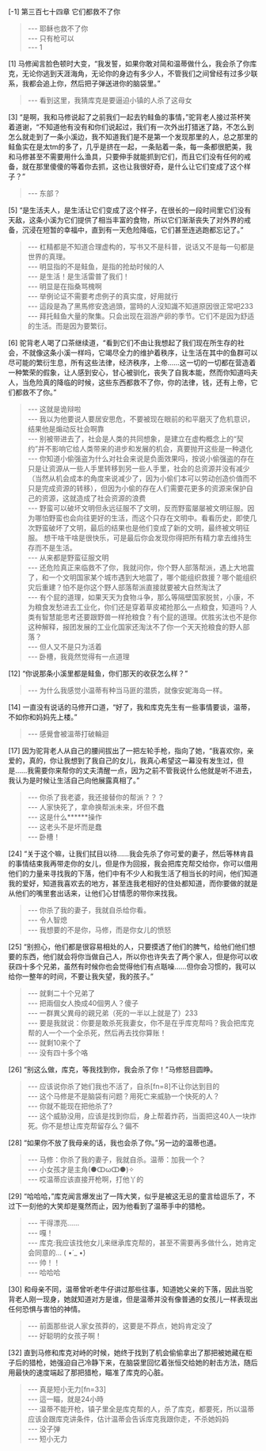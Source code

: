 
[-1] 第三百七十四章 它们都救不了你
>--- 耶稣也救不了你<br>
>--- 只有枪可以<br>
>--- 1<br>

[1] 马修闻言脸色顿时大变，“我发誓，如果你敢对简和温蒂做什么，我会杀了你库克，无论你逃到天涯海角，无论你的身边有多少人，不管我们之间曾经有过多少联系，我都会追上你，然后把子弹送进你的脑袋里。”
>--- 看到这里，我猜库克是要逼迫小镇的人杀了这母女<br>

[3] “是啊，我和马修说起了之前我们一起去钓鲑鱼的事情，”驼背老人接过茶杯笑着道谢，“不知道他有没有和你们说起过，我们有一次外出打猎迷了路，不怎么到怎么就走到了一条小溪边，我不知道我们是不是第一个发现那里的人，总之那里的鲑鱼实在是太tm的多了，几乎是挤在一起，一条贴着一条，每一条都很肥美，我和马修甚至不需要用什么渔具，只要伸手就能抓到它们，而且它们没有任何的戒备，就在那里傻傻的等着你去抓，这也让我很好奇，是什么让它们变成了这个样子？”
>--- 东部？<br>

[5] “是生活夫人，是生活让它们变成了这个样子，在很长的一段时间里它们没有天敌，这条小溪为它们提供了相当丰富的食物，所以它们渐渐丧失了对外界的戒备，沉浸在短暂的幸福中，直到有一天危险降临，它们甚至连逃跑都忘记了。”
>--- 杠精都是不知道合理虚构的，写书又不是科普，说话又不是每一句都是世界的真理。<br>
>--- 明显指的不是鲑鱼，是指的抢劫时候的人<br>
>--- 是生活！是生活雷普了我们！<br>
>--- 明显是在指桑骂槐啊<br>
>--- 举例论证不需要考虑例子的真实度，好用就行<br>
>--- 這段是為了黑馬修安逸過頭，當時的人沒知識不知道原因很正常吧233<br>
>--- 拜托鲑鱼大量的聚集。只会出现在洄游产卵的季节。它们不是因为舒适的生活。而是因为要繁衍。<br>

[6] 驼背老人喝了口茶继续道，“看到它们不由让我想起了我们现在所生存的社会，不就像这条小溪一样吗，它竭尽全力的维护着秩序，让生活在其中的鱼群可以尽可能的繁衍生息，所有这些法律，经济秩序，上帝……这一切的一切都在营造着一种繁荣的假象，让人感到安心，甘心被驯化，丧失了自我本能，然而你知道吗夫人，当危险真的降临的时候，这些东西都救不了你，你的法律，钱，还有上帝，它们都救不了你。”
>--- 这就是诡辩啦<br>
>--- 我以为他要说人要居安思危，不要被现在眼前的和平磨灭了危机意识，结果他是煽动反社会啊靠<br>
>--- 别被带进去了，社会是人类的共同想象，是建立在虚构概念上的“契约”并不影响它给人类带来的进步和发展的机会，真要抛开这些是一种退化<br>
>--- 你知道小偷强盗为什么对社会来说是负面效果吗，按说小偷强盗的存在只是让资源从一些人手里转移到另一些人手里，社会的总资源并没有减少（当然从机会成本的角度来说减少了，因为小偷们本可以劳动创造价值而不只是完成资源的转移），但因为小偷的存在人们需要花更多的资源来保护自己的资源，这就造成了社会资源的浪费<br>
>--- 野蛮可以破坏文明但永远征服不了文明，反而野蛮屡屡被文明征服。因为哪怕野蛮也会向往更好的生活，而这个只存在文明中。看看历史，即使几次野蛮破坏了文明，最后的结果也是他们变成了新的文明，最终被文明征服。
想干啥干啥是很快乐，可是最后你会发现你得把所有精力拿去维持生存而不是生活。<br>
>--- 从来都是野蛮征服文明<br>
>--- 还危险真正来临救不了你，我就问你，你个野人部落帮派，遇上大地震了，和一个文明国家某个城市遇到大地震了，哪个能组织救援？哪个能组织灾后重建？怕不是你这个野人部落帮派直接就要被大自然淘汰了<br>
>--- 有个屁的道理，如果天天为食物斗争，那么等隔壁国家脱贫，小康，不为粮食发愁进去工业化，你们还是穿着草皮裙抢那么一点粮食，知道吗？人类有智慧能思考还要跟野兽一样抢粮食？有个屁的道理。优胜劣汰也不是你这种解释，报团发展的工业化国家还淘汰不了你一个天天抢粮食的野人部落？<br>
>--- 但人又不是只为活着<br>
>--- 卧槽，我竟然觉得有一点道理<br>

[12] “你说那条小溪里都是鲑鱼，你们那天的收获怎么样？”
>--- 为什么我感觉小温蒂有种当马匪的潜质，就像安妮海岛一样。<br>

[14] 一直没有说话的马修开口道，“好了，我和库克先生有一些事情要谈，温蒂，不如你和妈妈先上楼。”
>--- 感覺會被溫蒂打破輪迴<br>

[17] 因为驼背老人从自己的腰间拔出了一把左轮手枪，指向了她，“我喜欢你，亲爱的，真的，你让我想到了我自己的女儿，我真心希望这一幕没有发生过，但是……我需要你来帮你的丈夫清醒一点，因为之前不管我说什么他就是听不进去，我认为是时候让生活自己向他展露真相了。”
>--- 你杀了我老婆，我还接替你的帮派？？？<br>
>--- 人家快死了，拿命换帮派未来，坏但不蠢<br>
>--- 这是什么******操作<br>
>--- 这老头不是坏而是蠢<br>
>--- 卧槽！<br>

[24] “关于这个嘛，让我们拭目以待……我会先杀了你可爱的妻子，然后等林肯县的事情结束我再带走你的女儿，但是作为回报，我会把库克帮交给你，你可以借用他们的力量来寻找我的下落，他们中有不少人和我生活了相当长的时间，他们知道我的爱好，知道我喜欢去的地方，甚至连我老相好的住处都知道，而你要做的就是从他们的嘴里套出话来，让他们心甘情愿的带你来找我。
>--- 你杀了我的妻子，我就自杀给你看。<br>
>--- 令人智熄<br>
>--- 我想要的不是你，马修，而是你女儿的愤怒<br>

[25] “别担心，他们都是很容易相处的人，只要摸透了他们的脾气，给他们他们想要的东西，他们就会将你当做自己人，所以你也许失去了两个家人，但是你可以收获四十多个兄弟，虽然有时候你也会觉得他们有点聒噪……但你会习惯的，我可以给你一整年的时间，不要让我失望，我的孩子。”
>--- 就剩二十个兄弟了<br>
>--- 把兩個女人換成40個男人？傻子<br>
>--- 一群異父異母的親兄弟（死的一半以上就是了）233<br>
>--- 要是我就说：你要是敢杀死我妻女，你不是在乎库克帮吗？我会把库克帮的人一个一个全杀死，然后再去找你算账！<br>
>--- 就剩10来个了<br>
>--- 没有四十多个咯<br>

[26] “别这么做，库克，等我找到你，我会杀了你！”马修怒目圆睁。
>--- 应该说你杀了她们我也不活了，自杀[fn=8]不让你达到目的<br>
>--- 这个马修是不是脑袋有问题？用死亡来威胁一个快死的人？<br>
>--- 你就不能现在把他杀了?<br>
>--- 这个威胁没用，应该是找到你后，身上帮着炸药，当面把这40人一块炸死。你不是想让库克帮留存么？偏不<br>

[28] “如果你不放了我母亲的话，我也会杀了你。”另一边的温蒂也道。
>--- 马修：你杀了我的妻子，我就自杀。温蒂：加我一个？<br>
>--- 小女孩才是主角(●ↀωↀ●)✧<br>
>--- 哎温蒂应该直接开枪啊，打他丫的<br>

[29] “哈哈哈，”库克闻言爆发出了一阵大笑，似乎是被这无忌的童言给逗乐了，不过下一刻他的大笑却是戛然而止，因为他看到了温蒂手中的猎枪。
>--- 干得漂亮……<br>
>--- 嘎！<br>
>--- 库克:我应该找他女儿来继承库克帮的，甚至不需要再多做什么，她肯定会同意的…
( •́ _ •̀)<br>
>--- 帅！！<br>
>--- 哈哈哈<br>

[30] 和母亲不同，温蒂曾听老牛仔讲过那些往事，知道她父亲的下落，因此当驼背老人刚一现身，她就知道对方是谁，但是温蒂并没有像普通的女孩儿一样表现出任何恐惧与害怕的神情。
>--- 前面那些说人家女孩莽的，这要是不莽点，她妈肯定没了<br>
>--- 好聪明的女孩子啊！<br>

[32] 直到马修和库克对峙的时候，她终于找到了机会偷偷拿出了那把被她藏在柜子后的猎枪，她强迫自己冷静下来，在脑袋里回忆着张恒交给她的射击方法，随后用最快的速度端起了那把猎枪，瞄准了库克的心脏。
>--- 真是短小无力[fn=33]<br>
>--- 這一瞄，就是24小時<br>
>--- 温蒂不能开枪，镇子里全是库克帮的人，杀了库克，都要死，所以温蒂应该会跟库克讲条件，估计温蒂会告诉库克我跟你走，不杀她妈妈<br>
>--- 没子弹<br>
>--- 短小无力<br>
